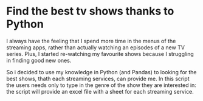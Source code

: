 # Find the best tv shows thanks to Python

I always have the feeling that I spend more time in the menus of the streaming apps, rather than actually watching an episodes of a new TV series. Plus, I started re-watching my favourite shows because I struggling in finding good new ones.

So i decided to use my knowledge in Python (and Pandas) to looking for the best shows, thath each streaming services, can provide me. In this script the users needs only to type in the genre of the show they are interested in: the script will provide an excel file with a sheet for each streaming service.
